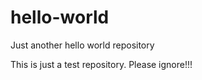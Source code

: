 # hello-world
Just another hello world repository

This is just a test repository. Please ignore!!!
